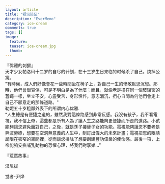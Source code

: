 ```yaml
---
layout: article
title: "视讯简记"
description: "EverMemo"
category: ice-cream
comments: true
tags: []
image:
  feature:
  teaser: ice-cream.jpg
  thumb:
---
```

『优雅的刺猬』   
天才少女帕洛玛十二岁的自尽的计划，在十三岁生日来临的时候杀了自己。烧掉公寓。  
"有時候，成人們好像會花一些時間坐在椅子上，對自己一生的慘敗默思沉想。那時，他們會很哀傷，可是不明白是為了什麼；而且，就像老是撞在同一個玻璃窗的蒼蠅一樣，坐立不安，心靈受苦，身形憔悴，意志消沉，捫心自問為何他們會走上自己不願意走的那條道路。"  
勒妮五十岁粗鄙外表下的所谓内心优雅.  
“人生總是有便捷之道的，雖然我對這條路感到非常反感。我沒有孩子，我不看電視，我不信上帝，這些都是所有人為了讓人生之路能夠更便捷而所走的道路。小孩能夠讓您避免面對自己，之後，就是孫子接替子女的功能。電視能夠讓您不要老是奔波勞碌，想要在空洞無意義的人生中，制訂出偉大的未來計畫；電視把您的眼睛局限在狹窄的空間裡，從而讓您排除了想要創建豐功偉業的使命感。最後一項，上帝能夠安撫哺乳動物的恐懼心理，將我們對享樂...”  

『荒蛮故事』   

汉尼拔   

觉者-尹烨

   
